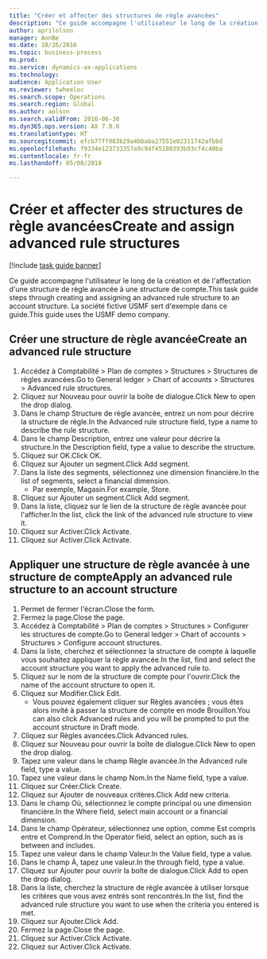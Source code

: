 ```yaml
--- 
title: "Créer et affecter des structures de règle avancées"
description: "Ce guide accompagne l'utilisateur le long de la création et de l'affectation d'une structure de règle avancée à une structure de compte."
author: aprilolson
manager: AnnBe
ms.date: 10/26/2016
ms.topic: business-process
ms.prod: 
ms.service: dynamics-ax-applications
ms.technology: 
audience: Application User
ms.reviewer: twheeloc
ms.search.scope: Operations
ms.search.region: Global
ms.author: aolson
ms.search.validFrom: 2016-06-30
ms.dyn365.ops.version: AX 7.0.0
ms.translationtype: HT
ms.sourcegitcommit: efcb77ff883b29a4bbaba27551e02311742afbbd
ms.openlocfilehash: f9334e123733357a9c94f45180393b93cf4c40ba
ms.contentlocale: fr-fr
ms.lasthandoff: 05/08/2018

---
```

# <a name="create-and-assign-advanced-rule-structures"></a><span data-ttu-id="c22b6-103">Créer et affecter des structures de règle avancées</span><span class="sxs-lookup"><span data-stu-id="c22b6-103">Create and assign advanced rule structures</span></span>

[!include [task guide banner](../../includes/task-guide-banner.md)]

<span data-ttu-id="c22b6-104">Ce guide accompagne l'utilisateur le long de la création et de l'affectation d'une structure de règle avancée à une structure de compte.</span><span class="sxs-lookup"><span data-stu-id="c22b6-104">This task guide steps through creating and assigning an advanced rule structure to an account structure.</span></span> <span data-ttu-id="c22b6-105">La société fictive USMF sert d'exemple dans ce guide.</span><span class="sxs-lookup"><span data-stu-id="c22b6-105">This guide uses the USMF demo company.</span></span>


## <a name="create-an-advanced-rule-structure"></a><span data-ttu-id="c22b6-106">Créer une structure de règle avancée</span><span class="sxs-lookup"><span data-stu-id="c22b6-106">Create an advanced rule structure</span></span>
1. <span data-ttu-id="c22b6-107">Accédez à Comptabilité > Plan de comptes > Structures > Structures de règles avancées.</span><span class="sxs-lookup"><span data-stu-id="c22b6-107">Go to General ledger > Chart of accounts > Structures > Advanced rule structures.</span></span>
2. <span data-ttu-id="c22b6-108">Cliquez sur Nouveau pour ouvrir la boîte de dialogue.</span><span class="sxs-lookup"><span data-stu-id="c22b6-108">Click New to open the drop dialog.</span></span>
3. <span data-ttu-id="c22b6-109">Dans le champ Structure de règle avancée, entrez un nom pour décrire la structure de règle.</span><span class="sxs-lookup"><span data-stu-id="c22b6-109">In the Advanced rule structure field, type a name to describe the rule structure.</span></span>
4. <span data-ttu-id="c22b6-110">Dans le champ Description, entrez une valeur pour décrire la structure.</span><span class="sxs-lookup"><span data-stu-id="c22b6-110">In the Description field, type a value to describe the structure.</span></span>
5. <span data-ttu-id="c22b6-111">Cliquez sur OK.</span><span class="sxs-lookup"><span data-stu-id="c22b6-111">Click OK.</span></span>
6. <span data-ttu-id="c22b6-112">Cliquez sur Ajouter un segment.</span><span class="sxs-lookup"><span data-stu-id="c22b6-112">Click Add segment.</span></span>
7. <span data-ttu-id="c22b6-113">Dans la liste des segments, sélectionnez une dimension financière.</span><span class="sxs-lookup"><span data-stu-id="c22b6-113">In the list of segments, select a financial dimension.</span></span>
    * <span data-ttu-id="c22b6-114">Par exemple, Magasin.</span><span class="sxs-lookup"><span data-stu-id="c22b6-114">For example, Store.</span></span>  
8. <span data-ttu-id="c22b6-115">Cliquez sur Ajouter un segment.</span><span class="sxs-lookup"><span data-stu-id="c22b6-115">Click Add segment.</span></span>
9. <span data-ttu-id="c22b6-116">Dans la liste, cliquez sur le lien de la structure de règle avancée pour l'afficher.</span><span class="sxs-lookup"><span data-stu-id="c22b6-116">In the list, click the link of the advanced rule structure to view it.</span></span>
10. <span data-ttu-id="c22b6-117">Cliquez sur Activer.</span><span class="sxs-lookup"><span data-stu-id="c22b6-117">Click Activate.</span></span>
11. <span data-ttu-id="c22b6-118">Cliquez sur Activer.</span><span class="sxs-lookup"><span data-stu-id="c22b6-118">Click Activate.</span></span>

## <a name="apply-an-advanced-rule-structure-to-an-account-structure"></a><span data-ttu-id="c22b6-119">Appliquer une structure de règle avancée à une structure de compte</span><span class="sxs-lookup"><span data-stu-id="c22b6-119">Apply an advanced rule structure to an account structure</span></span>
1. <span data-ttu-id="c22b6-120">Permet de fermer l'écran.</span><span class="sxs-lookup"><span data-stu-id="c22b6-120">Close the form.</span></span>
2. <span data-ttu-id="c22b6-121">Fermez la page.</span><span class="sxs-lookup"><span data-stu-id="c22b6-121">Close the page.</span></span>
3. <span data-ttu-id="c22b6-122">Accédez à Comptabilité > Plan de comptes > Structures > Configurer les structures de compte.</span><span class="sxs-lookup"><span data-stu-id="c22b6-122">Go to General ledger > Chart of accounts > Structures > Configure account structures.</span></span>
4. <span data-ttu-id="c22b6-123">Dans la liste, cherchez et sélectionnez la structure de compte à laquelle vous souhaitez appliquer la règle avancée.</span><span class="sxs-lookup"><span data-stu-id="c22b6-123">In the list, find and select the account structure you want to apply the advanced rule to.</span></span>
5. <span data-ttu-id="c22b6-124">Cliquez sur le nom de la structure de compte pour l'ouvrir.</span><span class="sxs-lookup"><span data-stu-id="c22b6-124">Click the name of the account structure to open it.</span></span>
6. <span data-ttu-id="c22b6-125">Cliquez sur Modifier.</span><span class="sxs-lookup"><span data-stu-id="c22b6-125">Click Edit.</span></span>
    * <span data-ttu-id="c22b6-126">Vous pouvez également cliquer sur Règles avancées ; vous êtes alors invité à passer la structure de compte en mode Brouillon.</span><span class="sxs-lookup"><span data-stu-id="c22b6-126">You can also click Advanced rules and you will be prompted to put the account structure in Draft mode.</span></span>  
7. <span data-ttu-id="c22b6-127">Cliquez sur Règles avancées.</span><span class="sxs-lookup"><span data-stu-id="c22b6-127">Click Advanced rules.</span></span>
8. <span data-ttu-id="c22b6-128">Cliquez sur Nouveau pour ouvrir la boîte de dialogue.</span><span class="sxs-lookup"><span data-stu-id="c22b6-128">Click New to open the drop dialog.</span></span>
9. <span data-ttu-id="c22b6-129">Tapez une valeur dans le champ Règle avancée.</span><span class="sxs-lookup"><span data-stu-id="c22b6-129">In the Advanced rule field, type a value.</span></span>
10. <span data-ttu-id="c22b6-130">Tapez une valeur dans le champ Nom.</span><span class="sxs-lookup"><span data-stu-id="c22b6-130">In the Name field, type a value.</span></span>
11. <span data-ttu-id="c22b6-131">Cliquez sur Créer.</span><span class="sxs-lookup"><span data-stu-id="c22b6-131">Click Create.</span></span>
12. <span data-ttu-id="c22b6-132">Cliquez sur Ajouter de nouveaux critères.</span><span class="sxs-lookup"><span data-stu-id="c22b6-132">Click Add new criteria.</span></span>
13. <span data-ttu-id="c22b6-133">Dans le champ Où, sélectionnez le compte principal ou une dimension financière.</span><span class="sxs-lookup"><span data-stu-id="c22b6-133">In the Where field, select main account or a financial dimension.</span></span>
14. <span data-ttu-id="c22b6-134">Dans le champ Opérateur, sélectionnez une option, comme Est compris entre et Comprend.</span><span class="sxs-lookup"><span data-stu-id="c22b6-134">In the Operator field, select an option, such as is between and includes.</span></span>
15. <span data-ttu-id="c22b6-135">Tapez une valeur dans le champ Valeur.</span><span class="sxs-lookup"><span data-stu-id="c22b6-135">In the Value field, type a value.</span></span>
16. <span data-ttu-id="c22b6-136">Dans le champ À, tapez une valeur.</span><span class="sxs-lookup"><span data-stu-id="c22b6-136">In the through field, type a value.</span></span>
17. <span data-ttu-id="c22b6-137">Cliquez sur Ajouter pour ouvrir la boîte de dialogue.</span><span class="sxs-lookup"><span data-stu-id="c22b6-137">Click Add to open the drop dialog.</span></span>
18. <span data-ttu-id="c22b6-138">Dans la liste, cherchez la structure de règle avancée à utiliser lorsque les critères que vous avez entrés sont rencontrés.</span><span class="sxs-lookup"><span data-stu-id="c22b6-138">In the list, find the advanced rule structure you want to use when the criteria you entered is met.</span></span>
19. <span data-ttu-id="c22b6-139">Cliquez sur Ajouter.</span><span class="sxs-lookup"><span data-stu-id="c22b6-139">Click Add.</span></span>
20. <span data-ttu-id="c22b6-140">Fermez la page.</span><span class="sxs-lookup"><span data-stu-id="c22b6-140">Close the page.</span></span>
21. <span data-ttu-id="c22b6-141">Cliquez sur Activer.</span><span class="sxs-lookup"><span data-stu-id="c22b6-141">Click Activate.</span></span>
22. <span data-ttu-id="c22b6-142">Cliquez sur Activer.</span><span class="sxs-lookup"><span data-stu-id="c22b6-142">Click Activate.</span></span>


